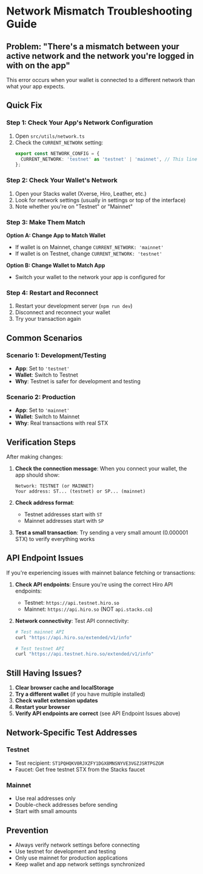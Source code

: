 # Network Mismatch Troubleshooting Guide

## Problem: "There's a mismatch between your active network and the network you're logged in with on the app"

This error occurs when your wallet is connected to a different network than what your app expects.

## Quick Fix

### Step 1: Check Your App's Network Configuration
1. Open `src/utils/network.ts`
2. Check the `CURRENT_NETWORK` setting:
   ```typescript
   export const NETWORK_CONFIG = {
     CURRENT_NETWORK: 'testnet' as 'testnet' | 'mainnet', // This line determines your app's network
   };
   ```

### Step 2: Check Your Wallet's Network
1. Open your Stacks wallet (Xverse, Hiro, Leather, etc.)
2. Look for network settings (usually in settings or top of the interface)
3. Note whether you're on "Testnet" or "Mainnet"

### Step 3: Make Them Match
**Option A: Change App to Match Wallet**
- If wallet is on Mainnet, change `CURRENT_NETWORK: 'mainnet'`
- If wallet is on Testnet, change `CURRENT_NETWORK: 'testnet'`

**Option B: Change Wallet to Match App**
- Switch your wallet to the network your app is configured for

### Step 4: Restart and Reconnect
1. Restart your development server (`npm run dev`)
2. Disconnect and reconnect your wallet
3. Try your transaction again

## Common Scenarios

### Scenario 1: Development/Testing
- **App**: Set to `'testnet'`
- **Wallet**: Switch to Testnet
- **Why**: Testnet is safer for development and testing

### Scenario 2: Production
- **App**: Set to `'mainnet'`
- **Wallet**: Switch to Mainnet
- **Why**: Real transactions with real STX

## Verification Steps

After making changes:

1. **Check the connection message**: When you connect your wallet, the app should show:
   ```
   Network: TESTNET (or MAINNET)
   Your address: ST... (testnet) or SP... (mainnet)
   ```

2. **Check address format**:
   - Testnet addresses start with `ST`
   - Mainnet addresses start with `SP`

3. **Test a small transaction**: Try sending a very small amount (0.000001 STX) to verify everything works

## API Endpoint Issues

If you're experiencing issues with mainnet balance fetching or transactions:

1. **Check API endpoints**: Ensure you're using the correct Hiro API endpoints:
   - Testnet: `https://api.testnet.hiro.so`
   - Mainnet: `https://api.hiro.so` (NOT `api.stacks.co`)

2. **Network connectivity**: Test API connectivity:
   ```bash
   # Test mainnet API
   curl "https://api.hiro.so/extended/v1/info"
   
   # Test testnet API  
   curl "https://api.testnet.hiro.so/extended/v1/info"
   ```

## Still Having Issues?

1. **Clear browser cache and localStorage**
2. **Try a different wallet** (if you have multiple installed)
3. **Check wallet extension updates**
4. **Restart your browser**
5. **Verify API endpoints are correct** (see API Endpoint Issues above)

## Network-Specific Test Addresses

### Testnet
- Test recipient: `ST1PQHQKV0RJXZFY1DGX8MNSNYVE3VGZJSRTPGZGM`
- Faucet: Get free testnet STX from the Stacks faucet

### Mainnet
- Use real addresses only
- Double-check addresses before sending
- Start with small amounts

## Prevention

- Always verify network settings before connecting
- Use testnet for development and testing
- Only use mainnet for production applications
- Keep wallet and app network settings synchronized